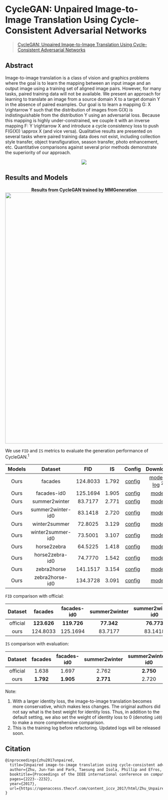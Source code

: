 # CycleGAN: Unpaired Image-to-Image Translation Using Cycle-Consistent Adversarial Networks

> [CycleGAN: Unpaired Image-to-Image Translation Using Cycle-Consistent Adversarial Networks](https://openaccess.thecvf.com/content_iccv_2017/html/Zhu_Unpaired_Image-To-Image_Translation_ICCV_2017_paper.html)

<!-- [ALGORITHM] -->

## Abstract

<!-- [ABSTRACT] -->

Image-to-image translation is a class of vision and graphics problems where the goal is to learn the mapping between an input image and an output image using a training set of aligned image pairs. However, for many tasks, paired training data will not be available. We present an approach for learning to translate an image from a source domain X to a target domain Y in the absence of paired examples. Our goal is to learn a mapping G: X \rightarrow Y such that the distribution of images from G(X) is indistinguishable from the distribution Y using an adversarial loss. Because this mapping is highly under-constrained, we couple it with an inverse mapping F: Y \rightarrow X and introduce a cycle consistency loss to push F(G(X)) \approx X (and vice versa). Qualitative results are presented on several tasks where paired training data does not exist, including collection style transfer, object transfiguration, season transfer, photo enhancement, etc. Quantitative comparisons against several prior methods demonstrate the superiority of our approach.

<!-- [IMAGE] -->
<div align=center>
<img src="https://user-images.githubusercontent.com/28132635/143049598-23c24d98-7a64-4ab3-a9ba-351db6a0a53d.JPG" />
</div>


## Results and Models
<div align="center">
  <b> Results from CycleGAN trained by MMGeneration</b>
  <br/>
  <img src="https://user-images.githubusercontent.com/22982797/114303527-108ed200-9b01-11eb-978c-274392e4d8e0.PNG" width="800"/>
</div>

We use `FID` and `IS` metrics to evaluate the generation performance of CycleGAN.<sup>1</sup>

| Models |      Dataset      |   FID    |  IS   |                                                                  Config                                                                   |                                                                                                                                   Download                                                                                                                                   |
|:------:|:-----------------:|:--------:|:-----:|:-----------------------------------------------------------------------------------------------------------------------------------------:|:----------------------------------------------------------------------------------------------------------------------------------------------------------------------------------------------------------------------------------------------------------------------------:|
|  Ours  |      facades      | 124.8033 | 1.792 |      [config](https://github.com/open-mmlab/mmgeneration/tree/master/configs/cyclegan/cyclegan_lsgan_resnet_in_facades_b1x1_80k.py)       | [model](https://download.openmmlab.com/mmgen/cyclegan/refactor/cyclegan_lsgan_resnet_in_1x1_80k_facades_20210902_165905-5e2c0876.pth) \| [log](https://download.openmmlab.com/mmgen/cyclegan/cyclegan_lsgan_resnet_in_1x1_80k_facades_20210317_160938.log.json) <sup>2</sup> |
|  Ours  |    facades-id0    | 125.1694 | 1.905 |    [config](https://github.com/open-mmlab/mmgeneration/tree/master/configs/cyclegan/cyclegan_lsgan_id0_resnet_in_facades_b1x1_80k.py)     |                                                            [model](https://download.openmmlab.com/mmgen/cyclegan/refactor/cyclegan_lsgan_id0_resnet_in_1x1_80k_facades_convert-bgr_20210902_164411-d8e72b45.pth)                                                             |
|  Ours  |   summer2winter   | 83.7177  | 2.771 |   [config](https://github.com/open-mmlab/mmgeneration/tree/master/configs/cyclegan/cyclegan_lsgan_resnet_in_summer2winter_b1x1_250k.py)   |                                                          [model](https://download.openmmlab.com/mmgen/cyclegan/refactor/cyclegan_lsgan_resnet_in_1x1_246200_summer2winter_convert-bgr_20210902_165932-fcf08dc1.pth)                                                          |
|  Ours  | summer2winter-id0 | 83.1418  | 2.720 | [config](https://github.com/open-mmlab/mmgeneration/tree/master/configs/cyclegan/cyclegan_lsgan_id0_resnet_in_summer2winter_b1x1_250k.py) |                                                        [model](https://download.openmmlab.com/mmgen/cyclegan/refactor/cyclegan_lsgan_id0_resnet_in_1x1_246200_summer2winter_convert-bgr_20210902_165640-8b825581.pth)                                                        |
|  Ours  |   winter2summer   | 72.8025  | 3.129 |   [config](https://github.com/open-mmlab/mmgeneration/tree/master/configs/cyclegan/cyclegan_lsgan_resnet_in_summer2winter_b1x1_250k.py)   |                                                          [model](https://download.openmmlab.com/mmgen/cyclegan/refactor/cyclegan_lsgan_resnet_in_1x1_246200_summer2winter_convert-bgr_20210902_165932-fcf08dc1.pth)                                                          |
|  Ours  | winter2summer-id0 | 73.5001  | 3.107 | [config](https://github.com/open-mmlab/mmgeneration/tree/master/configs/cyclegan/cyclegan_lsgan_id0_resnet_in_summer2winter_b1x1_250k.py) |                                                        [model](https://download.openmmlab.com/mmgen/cyclegan/refactor/cyclegan_lsgan_id0_resnet_in_1x1_246200_summer2winter_convert-bgr_20210902_165640-8b825581.pth)                                                        |
|  Ours  |    horse2zebra    | 64.5225  | 1.418 |    [config](https://github.com/open-mmlab/mmgeneration/tree/master/configs/cyclegan/cyclegan_lsgan_resnet_in_horse2zebra_b1x1_270k.py)    |                                                           [model](https://download.openmmlab.com/mmgen/cyclegan/refactor/cyclegan_lsgan_resnet_in_1x1_266800_horse2zebra_convert-bgr_20210902_170004-a32c733a.pth)                                                           |
|  Ours  |  horse2zebra-id0  | 74.7770  | 1.542 |  [config](https://github.com/open-mmlab/mmgeneration/tree/master/configs/cyclegan/cyclegan_lsgan_id0_resnet_in_horse2zebra_b1x1_270k.py)  |                                                         [model](https://download.openmmlab.com/mmgen/cyclegan/refactor/cyclegan_lsgan_id0_resnet_in_1x1_266800_horse2zebra_convert-bgr_20210902_165724-77c9c806.pth)                                                         |
|  Ours  |    zebra2horse    | 141.1517 | 3.154 |    [config](https://github.com/open-mmlab/mmgeneration/tree/master/configs/cyclegan/cyclegan_lsgan_resnet_in_horse2zebra_b1x1_270k.py)    |                                                           [model](https://download.openmmlab.com/mmgen/cyclegan/refactor/cyclegan_lsgan_resnet_in_1x1_266800_horse2zebra_convert-bgr_20210902_170004-a32c733a.pth)                                                           |
|  Ours  |  zebra2horse-id0  | 134.3728 | 3.091 |  [config](https://github.com/open-mmlab/mmgeneration/tree/master/configs/cyclegan/cyclegan_lsgan_id0_resnet_in_horse2zebra_b1x1_270k.py)  |                                                         [model](https://download.openmmlab.com/mmgen/cyclegan/refactor/cyclegan_lsgan_id0_resnet_in_1x1_266800_horse2zebra_convert-bgr_20210902_165724-77c9c806.pth)                                                         |

`FID` comparison with official:

| Dataset  |   facades   | facades-id0 | summer2winter | summer2winter-id0 | winter2summer | winter2summer-id0 | horse2zebra | horse2zebra-id0 | zebra2horse | zebra2horse-id0 |  average   |
|:--------:|:-----------:|:-----------:|:-------------:|:-----------------:|:-------------:|:-----------------:|:-----------:|:---------------:|:-----------:|:---------------:|:----------:|
| official | **123.626** | **119.726** |  **77.342**   |    **76.773**     |  **72.631**   |      74.239       | **62.111**  |     77.202      | **138.646** |   **137.050**   | **95.935** |
|   ours   |  124.8033   |  125.1694   |    83.7177    |      83.1418      |    72.8025    |    **73.5001**    |   64.5225   |   **74.7770**   |  141.1571   |  **134.3728**   |   97.79    |

`IS` comparison with evaluation:

| Dataset  |  facades  | facades-id0 | summer2winter | summer2winter-id0 | winter2summer | winter2summer-id0 | horse2zebra | horse2zebra-id0 | zebra2horse | zebra2horse-id0 |  average  |
|:--------:|:---------:|:-----------:|:-------------:|:-----------------:|:-------------:|:-----------------:|:-----------:|:---------------:|:-----------:|:---------------:|:---------:|
| official |   1.638   |    1.697    |     2.762     |     **2.750**     |   **3.293**   |     **3.110**     |    1.375    |    **1.584**    |  **3.186**  |      3.047      |   2.444   |
|   ours   | **1.792** |  **1.905**  |   **2.771**   |       2.720       |     3.129     |       3.107       |  **1.418**  |      1.542      |    3.154    |    **3.091**    | **2.462** |

Note:
1. With a larger identity loss, the image-to-image translation becomes more conservative, which makes less changes. The original authors did not say what is the best weight for identity loss. Thus, in addition to the default setting, we also set the weight of identity loss to 0 (denoting `id0`) to make a more comprehensive comparison.
2. This is the training log before refactoring. Updated logs will be released soon.

## Citation

```latex
@inproceedings{zhu2017unpaired,
  title={Unpaired image-to-image translation using cycle-consistent adversarial networks},
  author={Zhu, Jun-Yan and Park, Taesung and Isola, Phillip and Efros, Alexei A},
  booktitle={Proceedings of the IEEE international conference on computer vision},
  pages={2223--2232},
  year={2017},
  url={https://openaccess.thecvf.com/content_iccv_2017/html/Zhu_Unpaired_Image-To-Image_Translation_ICCV_2017_paper.html},
}
```
